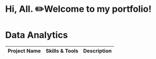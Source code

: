 # Hi, All. ✏️Welcome to my portfolio!

# Data Analytics
| Project Name | Skills & Tools | Description | 
|---|---|---|
